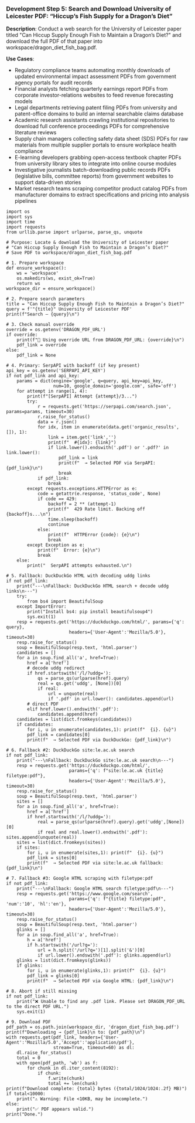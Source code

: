 ### Development Step 5: Search and Download University of Leicester PDF: “Hiccup’s Fish Supply for a Dragon’s Diet”

**Description**: Conduct a web search for the University of Leicester paper titled "Can Hiccup Supply Enough Fish to Maintain a Dragon’s Diet?" and download the full PDF of that paper into workspace/dragon_diet_fish_bag.pdf.

**Use Cases**:
- Regulatory compliance teams automating monthly downloads of updated environmental impact assessment PDFs from government agency portals for audit records
- Financial analysts fetching quarterly earnings report PDFs from corporate investor-relations websites to feed revenue forecasting models
- Legal departments retrieving patent filing PDFs from university and patent-office domains to build an internal searchable claims database
- Academic research assistants crawling institutional repositories to download full conference proceedings PDFs for comprehensive literature reviews
- Supply chain managers collecting safety data sheet (SDS) PDFs for raw materials from multiple supplier portals to ensure workplace health compliance
- E-learning developers grabbing open-access textbook chapter PDFs from university library sites to integrate into online course modules
- Investigative journalists batch-downloading public records PDFs (legislative bills, committee reports) from government websites to support data-driven stories
- Market research teams scraping competitor product catalog PDFs from manufacturer domains to extract specifications and pricing into analysis pipelines

```
import os
import sys
import time
import requests
from urllib.parse import urlparse, parse_qs, unquote

# Purpose: Locate & download the University of Leicester paper
# "Can Hiccup Supply Enough Fish to Maintain a Dragon’s Diet?"
# Save PDF to workspace/dragon_diet_fish_bag.pdf

# 1. Prepare workspace
def ensure_workspace():
    ws = 'workspace'
    os.makedirs(ws, exist_ok=True)
    return ws
workspace_dir = ensure_workspace()

# 2. Prepare search parameters
title = "Can Hiccup Supply Enough Fish to Maintain a Dragon’s Diet?"
query = f'"{title}" University of Leicester PDF'
print(f"Search – {query}\n")

# 3. Check manual override
override = os.getenv('DRAGON_PDF_URL')
if override:
    print(f"🔗 Using override URL from DRAGON_PDF_URL: {override}\n")
    pdf_link = override
else:
    pdf_link = None

# 4. Primary: SerpAPI with backoff (if key present)
api_key = os.getenv('SERPAPI_API_KEY')
if not pdf_link and api_key:
    params = dict(engine='google', q=query, api_key=api_key,
                  num=10, google_domain='google.com', safe='off')
    for attempt in range(1, 4):
        print(f"[SerpAPI] Attempt {attempt}/3...")
        try:
            r = requests.get('https://serpapi.com/search.json', params=params, timeout=30)
            r.raise_for_status()
            data = r.json()
            for idx, item in enumerate(data.get('organic_results', []), 1):
                link = item.get('link','')
                print(f"  #{idx}: {link}")
                if link.lower().endswith('.pdf') or '.pdf?' in link.lower():
                    pdf_link = link
                    print(f"  → Selected PDF via SerpAPI: {pdf_link}\n")
                    break
            if pdf_link:
                break
        except requests.exceptions.HTTPError as e:
            code = getattr(e.response, 'status_code', None)
            if code == 429:
                backoff = 2 ** (attempt-1)
                print(f"  429 Rate limit. Backing off {backoff}s...\n")
                time.sleep(backoff)
                continue
            else:
                print(f"  HTTPError {code}: {e}\n")
                break
        except Exception as e:
            print(f"  Error: {e}\n")
            break
    else:
        print("  SerpAPI attempts exhausted.\n")

# 5. Fallback: DuckDuckGo HTML with decoding uddg links
if not pdf_link:
    print("---\nFallback: DuckDuckGo HTML search + decode uddg links\n---")
    try:
        from bs4 import BeautifulSoup
    except ImportError:
        print("Install bs4: pip install beautifulsoup4")
        sys.exit(1)
    resp = requests.get('https://duckduckgo.com/html/', params={'q': query},
                        headers={'User-Agent':'Mozilla/5.0'}, timeout=30)
    resp.raise_for_status()
    soup = BeautifulSoup(resp.text, 'html.parser')
    candidates = []
    for a in soup.find_all('a', href=True):
        href = a['href']
        # decode uddg redirect
        if href.startswith('/l/?uddg='):
            qs = parse_qs(urlparse(href).query)
            real = qs.get('uddg', [None])[0]
            if real:
                url = unquote(real)
                if '.pdf' in url.lower(): candidates.append(url)
        # direct PDF
        elif href.lower().endswith('.pdf'):
            candidates.append(href)
    candidates = list(dict.fromkeys(candidates))
    if candidates:
        for i, u in enumerate(candidates,1): print(f"  {i}. {u}")
        pdf_link = candidates[0]
        print(f"  → Selected PDF via DuckDuckGo: {pdf_link}\n")

# 6. Fallback #2: DuckDuckGo site:le.ac.uk search
if not pdf_link:
    print("---\nFallback: DuckDuckGo site:le.ac.uk search\n---")
    resp = requests.get('https://duckduckgo.com/html/',
                        params={'q': f"site:le.ac.uk {title} filetype:pdf"},
                        headers={'User-Agent':'Mozilla/5.0'}, timeout=30)
    resp.raise_for_status()
    soup = BeautifulSoup(resp.text, 'html.parser')
    sites = []
    for a in soup.find_all('a', href=True):
        href = a['href']
        if href.startswith('/l/?uddg='):
            real = parse_qs(urlparse(href).query).get('uddg',[None])[0]
            if real and real.lower().endswith('.pdf'): sites.append(unquote(real))
    sites = list(dict.fromkeys(sites))
    if sites:
        for i, u in enumerate(sites,1): print(f"  {i}. {u}")
        pdf_link = sites[0]
        print(f"  → Selected PDF via site:le.ac.uk fallback: {pdf_link}\n")

# 7. Fallback #3: Google HTML scraping with filetype:pdf
if not pdf_link:
    print("---\nFallback: Google HTML search filetype:pdf\n---")
    resp = requests.get('https://www.google.com/search',
                        params={'q': f"{title} filetype:pdf", 'num':'10', 'hl':'en'},
                        headers={'User-Agent':'Mozilla/5.0'}, timeout=30)
    resp.raise_for_status()
    soup = BeautifulSoup(resp.text, 'html.parser')
    glinks = []
    for a in soup.find_all('a', href=True):
        h = a['href']
        if h.startswith('/url?q='):
            url = h.split('/url?q=')[1].split('&')[0]
            if url.lower().endswith('.pdf'): glinks.append(url)
    glinks = list(dict.fromkeys(glinks))
    if glinks:
        for i, u in enumerate(glinks,1): print(f"  {i}. {u}")
        pdf_link = glinks[0]
        print(f"  → Selected PDF via Google HTML: {pdf_link}\n")

# 8. Abort if still missing
if not pdf_link:
    print("❌ Unable to find any .pdf link. Please set DRAGON_PDF_URL to the direct PDF URL.")
    sys.exit(1)

# 9. Download PDF
pdf_path = os.path.join(workspace_dir, 'dragon_diet_fish_bag.pdf')
print(f"Downloading → {pdf_link}\n to: {pdf_path}\n")
with requests.get(pdf_link, headers={'User-Agent':'Mozilla/5.0','Accept':'application/pdf'},
                  stream=True, timeout=60) as dl:
    dl.raise_for_status()
    total = 0
    with open(pdf_path, 'wb') as f:
        for chunk in dl.iter_content(8192):
            if chunk:
                f.write(chunk)
                total += len(chunk)
print(f"Download complete: {total} bytes ({total/1024/1024:.2f} MB)")
if total<10000:
    print("⚠️ Warning: File <10KB, may be incomplete.")
else:
    print("✅ PDF appears valid.")
print("Done.")

```